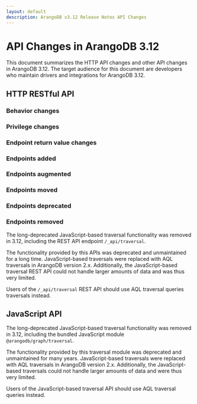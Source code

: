 ```yaml
---
layout: default
description: ArangoDB v3.12 Release Notes API Changes
---
```

API Changes in ArangoDB 3.12
============================

This document summarizes the HTTP API changes and other API changes in ArangoDB 3.12.
The target audience for this document are developers who maintain drivers and
integrations for ArangoDB 3.12.

## HTTP RESTful API

### Behavior changes



### Privilege changes



### Endpoint return value changes



### Endpoints added



### Endpoints augmented



### Endpoints moved



### Endpoints deprecated



### Endpoints removed

The long-deprecated JavaScript-based traversal functionality was removed in 3.12,
including the REST API endpoint `/_api/traversal`.

The functionality provided by this APIs was deprecated and unmaintained for a long
time. JavaScript-based traversals were replaced with AQL traversals in ArangoDB version 
2.x. Additionally, the JavaScript-based traversal REST API could not handle larger 
amounts of data and was thus very limited.

Users of the `/_api/traversal` REST API should use AQL traversal queries traversals 
instead.



## JavaScript API

The long-deprecated JavaScript-based traversal functionality was removed in 3.12,
including the bundled JavaScript module `@arangodb/graph/traversal`.

The functionality provided by this traversal module was deprecated and unmaintained
for many years. JavaScript-based traversals were replaced with AQL traversals in 
ArangoDB version 2.x. Additionally, the JavaScript-based traversals could not handle 
larger amounts of data and were thus very limited.

Users of the JavaScript-based traversal API should use AQL traversal queries instead.
